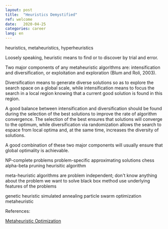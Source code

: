```yaml
---
layout: post
title:  "Heuristics Demystified"
ref: welcome
date:   2020-04-25
categories: career
lang: en
---
```


heuristics, metaheuristics, hyperheuristics

Loosely speaking, heuristic means to find or to discover by trial and error. 

Two major components of any metaheuristic algorithms are: intensification and diversification, or exploitation and exploration (Blum and Roli, 2003). 

Diversification means to generate diverse solutions so as to explore the search space on a global scale, while intensification means to focus the search in a local region knowing that a current good solution is found in this region. 

A good balance between intensification and diversification should be found during the selection of the best solutions to improve the rate of algorithm convergence. The selection of the best ensures that solutions will converge to the optimum, while diversification via randomization allows the search to espace from local optima and, at the same time, increases the diversity of solutions. 

A good combination of these two major components will usually ensure that global optimality is achievable.

NP-complete problems
problem-specific approximating solutions
chess alpha-beta pruning heurisitic algorithm

meta-heuristic algorithms are problem independent; don't know anything about the problem we want to solve
black box method
use underlying features of the problems

genetic heuristic
simulated annealing 
particle swarm optimization 
metaheuristic


References:


[Metaheuristic Optimization][ref-1]

[ref-1]:http://www.scholarpedia.org/article/Metaheuristic_Optimization#Genetic_Algorithms